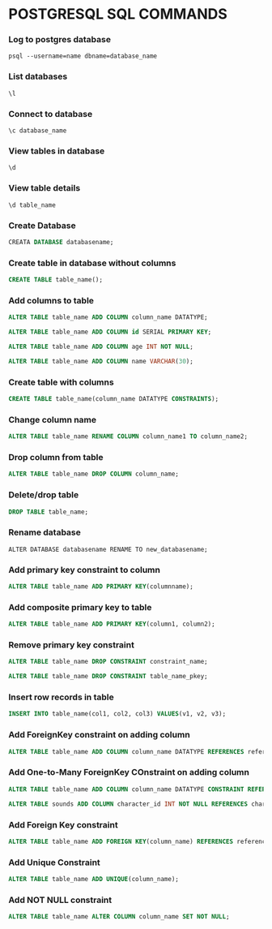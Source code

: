 # POSTGRESQL SQL COMMANDS

### Log to postgres database

```
psql --username=name dbname=database_name
```

### List databases

```
\l
```

### Connect to database
```
\c database_name
```

### View tables in database
```
\d
```

### View table details
```
\d table_name
```

### Create Database

```sql
CREATA DATABASE databasename;
```

### Create table in database without columns

```sql
CREATE TABLE table_name();
```

### Add columns to table

```sql
ALTER TABLE table_name ADD COLUMN column_name DATATYPE;
```

```sql
ALTER TABLE table_name ADD COLUMN id SERIAL PRIMARY KEY;
```

```sql
ALTER TABLE table_name ADD COLUMN age INT NOT NULL;
```

```sql
ALTER TABLE table_name ADD COLUMN name VARCHAR(30);
```

### Create table with columns

```sql
CREATE TABLE table_name(column_name DATATYPE CONSTRAINTS);
```

### Change column name

```sql
ALTER TABLE table_name RENAME COLUMN column_name1 TO column_name2;
```

### Drop column from table

```sql
ALTER TABLE table_name DROP COLUMN column_name;
```

### Delete/drop table

```sql
DROP TABLE table_name;
```

### Rename database

```
ALTER DATABASE databasename RENAME TO new_databasename;
```

### Add primary key constraint to column

```sql
ALTER TABLE table_name ADD PRIMARY KEY(columnname);
```

### Add composite primary key to table

```sql
ALTER TABLE table_name ADD PRIMARY KEY(column1, column2);
```

### Remove primary key constraint

```sql
ALTER TABLE table_name DROP CONSTRAINT constraint_name;
```

```sql
ALTER TABLE table_name DROP CONSTRAINT table_name_pkey;
```

### Insert row records in table

```sql
INSERT INTO table_name(col1, col2, col3) VALUES(v1, v2, v3);
```

### Add ForeignKey constraint on adding column

```sql
ALTER TABLE table_name ADD COLUMN column_name DATATYPE REFERENCES referenced_table_name(referenced_column_name);
```

### Add One-to-Many ForeignKey COnstraint on adding column

```sql
ALTER TABLE table_name ADD COLUMN column_name DATATYPE CONSTRAINT REFERENCES referenced_table_name(referenced_column_name);
```

```sql
ALTER TABLE sounds ADD COLUMN character_id INT NOT NULL REFERENCES characters(character_id);
```

### Add Foreign Key constraint

```sql
ALTER TABLE table_name ADD FOREIGN KEY(column_name) REFERENCES referenced_table(referenced_column);
```

### Add Unique Constraint

```sql
ALTER TABLE table_name ADD UNIQUE(column_name);
```

### Add NOT NULL constraint

```sql
ALTER TABLE table_name ALTER COLUMN column_name SET NOT NULL;
```



